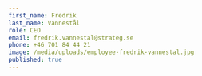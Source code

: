 ```yaml
---
first_name: Fredrik
last_name: Vannestål
role: CEO
email: fredrik.vannestal@strateg.se
phone: +46 701 84 44 21
image: /media/uploads/employee-fredrik-vannestal.jpg
published: true
---
```

